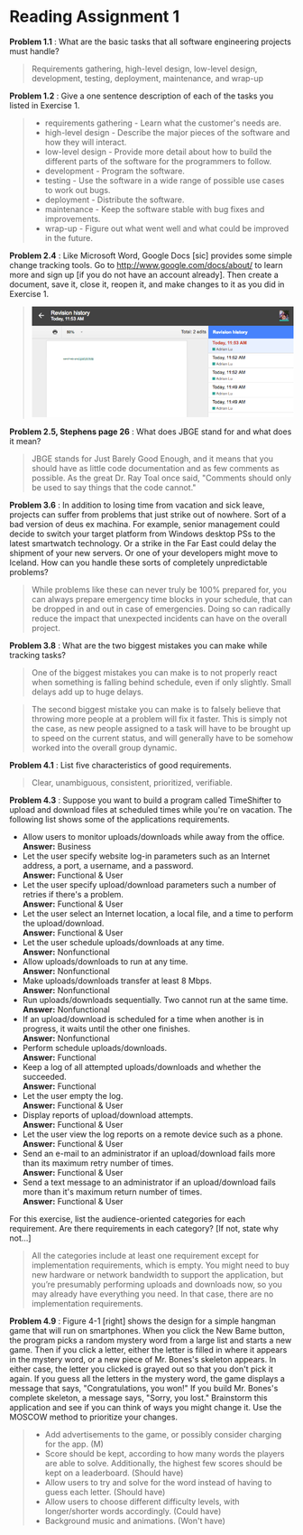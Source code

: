 # Reading Assignment 1

**Problem 1.1**
:  What are the basic tasks that all software engineering projects must handle?
> Requirements gathering, high-level design, low-level design, development, testing, deployment, maintenance, and wrap-up

**Problem 1.2**
: Give a one sentence description of each of the tasks you listed in Exercise 1.
> * requirements gathering - Learn what the customer's needs are.
> * high-level design - Describe the major pieces of the software and how they will interact.
> * low-level design - Provide more detail about how to build the different parts of the software for the programmers to follow.
> * development - Program the software.
> * testing - Use the software in a wide range of possible use cases to work out bugs.
> * deployment - Distribute the software.
> * maintenance - Keep the software stable with bug fixes and improvements.
> * wrap-up - Figure out what went well and what could be improved in the future.

**Problem 2.4**
: Like Microsoft Word, Google Docs [sic] provides some simple change tracking tools. Go to http://www.google.com/docs/about/ to learn more and sign up [if you do not have an account already]. Then create a document, save it, close it, reopen it, and make changes to it as you did in Exercise 1.
> ![Google Docs Revision History](images/google_docs_pic.tiff)

**Problem 2.5, Stephens page 26**
: What does JBGE stand for and what does it mean?
> JBGE stands for Just Barely Good Enough, and it means that you should have as little code documentation and as few comments as possible. As the great Dr. Ray Toal once said, "Comments should only be used to say things that the code cannot."

**Problem 3.6**
: In addition to losing time from vacation and sick leave, projects can suffer from problems that just strike out of nowhere. Sort of a bad version of deus ex machina. For example, senior management could decide to switch your target platform from Windows desktop PSs to the latest smartwatch technology. Or a strike in the Far East could delay the shipment of your new servers. Or one of your developers might move to Iceland. How can you handle these sorts of completely unpredictable problems?
> While problems like these can never truly be 100% prepared for, you can always prepare emergency time blocks in your schedule, that can be dropped in and out in case of emergencies. Doing so can radically reduce the impact that unexpected incidents can have on the overall project.

**Problem 3.8**
: What are the two biggest mistakes you can make while tracking tasks?
> One of the biggest mistakes you can make is to not properly react when something is falling behind schedule, even if only slightly. Small delays add up to huge delays.

> The second biggest mistake you can make is to falsely believe that throwing more people at a problem will fix it faster. This is simply not the case, as new people assigned to a task will have to be brought up to speed on the current status, and will generally have to be somehow worked into the overall group dynamic.

**Problem 4.1**
: List five characteristics of good requirements.
> Clear, unambiguous, consistent, prioritized, verifiable.

**Problem 4.3**
: Suppose you want to build a program called TimeShifter to upload and download files at scheduled times while you're on vacation. The following list shows some of the applications requirements.

  * Allow users to monitor uploads/downloads while away from the office. <br>
    **Answer:** Business
  * Let the user specify website log-in parameters such as an Internet address, a port, a username, and a password. <br>
    **Answer:** Functional & User
  * Let the user specify upload/download parameters such a number of retries if there's a problem. <br>
    **Answer:** Functional & User
  * Let the user select an Internet location, a local file, and a time to perform the upload/download. <br>
    **Answer:** Functional & User
  * Let the user schedule uploads/downloads at any time. <br>
    **Answer:** Nonfunctional
  * Allow uploads/downloads to run at any time. <br>
    **Answer:** Nonfunctional
  * Make uploads/downloads transfer at least 8 Mbps. <br>
    **Answer:** Nonfunctional
  * Run uploads/downloads sequentially. Two cannot run at the same time. <br>
    **Answer:** Nonfunctional
  * If an upload/download is scheduled for a time when another is in progress, it waits until the other one finishes. <br>
    **Answer:** Nonfunctional
  * Perform schedule uploads/downloads. <br>
    **Answer:** Functional
  * Keep a log of all attempted uploads/downloads and whether the succeeded. <br>
    **Answer:** Functional
  * Let the user empty the log. <br>
    **Answer:** Functional & User
  * Display reports of upload/download attempts. <br>
    **Answer:** Functional & User
  * Let the user view the log reports on a remote device such as a phone. <br>
    **Answer:** Functional & User
  * Send an e-mail to an administrator if an upload/download fails more than its maximum retry number of times. <br>
    **Answer:** Functional & User
  * Send a text message to an administrator if an upload/download fails more than it's maximum return number of times. <br>
    **Answer:** Functional & User

For this exercise, list the audience-oriented categories for each requirement. Are there requirements in each category? [If not, state why not…]
> All the categories include at least one requirement except for implementation requirements, which is empty. You might need to buy new hardware or network bandwidth to support the application, but you’re presumably performing uploads and downloads now, so you may already have everything you need. In that case, there are no implementation requirements.

**Problem 4.9**
: Figure 4-1 [right] shows the design for a simple hangman game that will run on smartphones. When you click the New Bame button, the program picks a random mystery word from a large list and starts a new game. Then if you click a letter, either the letter is filled in where it appears in the mystery word, or a new piece of Mr. Bones's skeleton appears. In either case, the letter you clicked is grayed out so that you don't pick it again. If you guess all the letters in the mystery word, the game displays a message that says, "Congratulations, you won!" If you build Mr. Bones's complete skeleton, a message says, "Sorry, you lost." Brainstorm this application and see if you can think of ways you might change it. Use the MOSCOW method to prioritize your changes.
> * Add advertisements to the game, or possibly consider charging for the app. (M)
> * Score should be kept, according to how many words the players are able to solve. Additionally, the highest few scores should be kept on a leaderboard. (Should have)
> * Allow users to try and solve for the word instead of having to guess each letter. (Should have)
> * Allow users to choose different difficulty levels, with longer/shorter words accordingly. (Could have)
> * Background music and animations. (Won't have)
